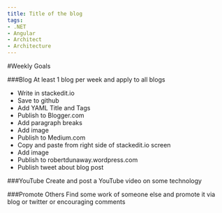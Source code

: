 ```yaml
---
title: Title of the blog
tags: 
- .NET
- Angular
- Architect
- Architecture 
---
```


#Weekly Goals

###Blog
At least 1 blog per week and apply to all blogs

- Write in stackedit.io
- Save to github
- Add YAML Title and Tags
- Publish to Blogger.com
 - Add paragraph breaks
 - Add image
- Publish to Medium.com
 - Copy and paste from right side of stackedit.io screen
 - Add image
- Publish to robertdunaway.wordpress.com
 - Publish tweet about blog post

###YouTube
Create and post a YouTube video on some technology

###Promote Others
Find some work of someone else and promote it via blog or twitter or encouraging comments




